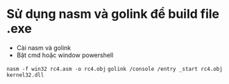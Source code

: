 # Sử dụng nasm và golink để build file .exe

- Cài nasm và golink
- Bật cmd hoặc window powershell

`nasm -f win32 rc4.asm -o rc4.obj`
`golink /console /entry _start rc4.obj kernel32.dll`
